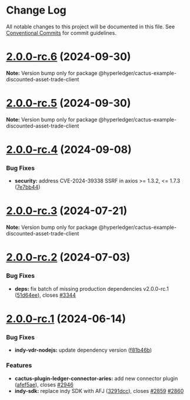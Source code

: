 # Change Log

All notable changes to this project will be documented in this file.
See [Conventional Commits](https://conventionalcommits.org) for commit guidelines.

# [2.0.0-rc.6](https://github.com/hyperledger/cacti/compare/v2.0.0-rc.5...v2.0.0-rc.6) (2024-09-30)

**Note:** Version bump only for package @hyperledger/cactus-example-discounted-asset-trade-client

# [2.0.0-rc.5](https://github.com/hyperledger/cacti/compare/v2.0.0-rc.4...v2.0.0-rc.5) (2024-09-30)

**Note:** Version bump only for package @hyperledger/cactus-example-discounted-asset-trade-client

# [2.0.0-rc.4](https://github.com/hyperledger/cacti/compare/v2.0.0-rc.3...v2.0.0-rc.4) (2024-09-08)

### Bug Fixes

* **security:** address CVE-2024-39338 SSRF in axios >= 1.3.2, <= 1.7.3 ([7e7bb44](https://github.com/hyperledger/cacti/commit/7e7bb44c01a2d19306ecaaaa2ba2e3c574039c87))

# [2.0.0-rc.3](https://github.com/hyperledger/cacti/compare/v2.0.0-rc.2...v2.0.0-rc.3) (2024-07-21)

**Note:** Version bump only for package @hyperledger/cactus-example-discounted-asset-trade-client

# [2.0.0-rc.2](https://github.com/hyperledger/cacti/compare/v2.0.0-rc.1...v2.0.0-rc.2) (2024-07-03)

### Bug Fixes

* **deps:** fix batch of missing production dependencies v2.0.0-rc.1 ([51d64ee](https://github.com/hyperledger/cacti/commit/51d64eead473d928086eb53adf0850c3b43cbda9)), closes [#3344](https://github.com/hyperledger/cacti/issues/3344)

# [2.0.0-rc.1](https://github.com/hyperledger/cacti/compare/v2.0.0-alpha.2...v2.0.0-rc.1) (2024-06-14)

### Bug Fixes

* **indy-vdr-nodejs:** update dependency version ([f81b46b](https://github.com/hyperledger/cacti/commit/f81b46bce5ca0880e6bf6b51be2233e2616759a5))

### Features

* **cactus-plugin-ledger-connector-aries:** add new connector plugin ([afef5ae](https://github.com/hyperledger/cacti/commit/afef5ae3e2f36bf7f25928ee75f82bc4800b3172)), closes [#2946](https://github.com/hyperledger/cacti/issues/2946)
* **indy-sdk:** replace indy SDK with AFJ ([3291dcc](https://github.com/hyperledger/cacti/commit/3291dcc57e9e4eb04e0b9abab4134e1a5e2b0bbf)), closes [#2859](https://github.com/hyperledger/cacti/issues/2859) [#2860](https://github.com/hyperledger/cacti/issues/2860)
